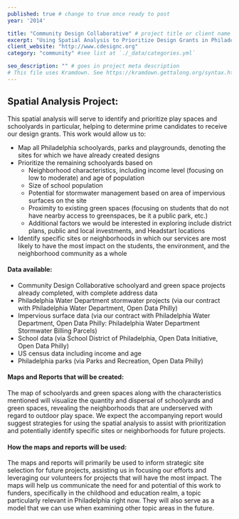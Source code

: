 ```yaml
---
published: true # change to true once ready to post
year: '2014'

title: "Community Design Collaborative" # project title or client name
excerpt: "Using Spatial Analysis to Prioritize Design Grants in Philadelphia" # shows on project list page
client_website: "http://www.cdesignc.org"
category: "community" #see list at `./_data/categories.yml`

seo_description: "" # goes in project meta description
# This file uses Kramdown. See https://kramdown.gettalong.org/syntax.html for syntax
---
```


## Spatial Analysis Project:
This spatial analysis will serve to identify and prioritize play spaces and schoolyards in particular, helping to determine prime candidates to receive our design grants. This work would allow us to:
- Map all Philadelphia schoolyards, parks and playgrounds, denoting the sites for which we have already created designs
- Prioritize the remaining schoolyards based on
    - Neighborhood characteristics, including income level (focusing on low to moderate) and age of population
    - Size of school population
    - Potential for stormwater management based on area of impervious surfaces on the site
    - Proximity to existing green spaces (focusing on students that do not have nearby access to greenspaces, be it a public park, etc.)
    - Additional factors we would be interested in exploring include district plans, public and local investments, and Headstart locations
- Identify specific sites or neighborhoods in which our services are most likely to have the most impact on the students, the environment, and the neighborhood community as a whole

#### Data available:
- Community Design Collaborative schoolyard and green space projects already completed, with complete address data
- Philadelphia Water Department stormwater projects (via our contract with Philadelphia Water Department, Open Data Philly)
- Impervious surface data (via our contract with Philadelphia Water Department, Open Data Philly: Philadelphia Water Department Stormwater Billing Parcels)
- School data (via School District of Philadelphia, Open Data Initiative, Open Data Philly)
- US census data including income and age
- Philadelphia parks (via Parks and Recreation, Open Data Philly)

#### Maps and Reports that will be created:
The map of schoolyards and green spaces along with the characteristics mentioned will visualize the quantity and dispersal of schoolyards and green spaces, revealing the neighborhoods that are underserved with regard to outdoor play space. We expect the accompanying report would suggest strategies for using the spatial analysis to assist with prioritization and potentially identify specific sites or neighborhoods for future projects.

#### How the maps and reports will be used:
The maps and reports will primarily be used to inform strategic site selection for future projects, assisting us in focusing our efforts and leveraging our volunteers for projects that will have the most impact. The maps will help us communicate the need for and potential of this work to funders, specifically in the childhood and education realm, a topic particularly relevant in Philadelphia right now. They will also serve as a model that we can use when examining other topic areas in the future.
